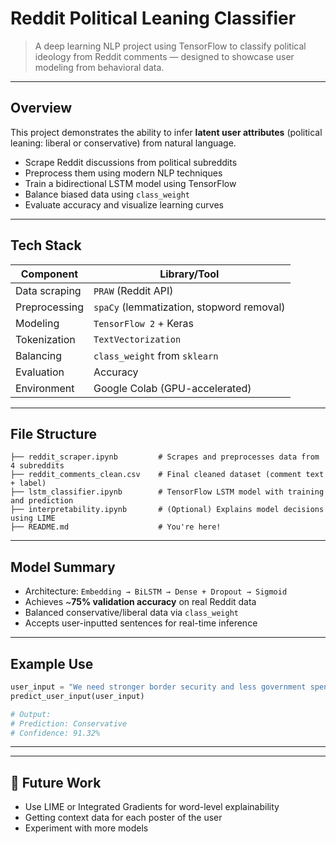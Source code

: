 
# Reddit Political Leaning Classifier

> A deep learning NLP project using TensorFlow to classify political ideology from Reddit comments — designed to showcase user modeling from behavioral data.

---

## Overview

This project demonstrates the ability to infer **latent user attributes** (political leaning: liberal or conservative) from natural language. 

- Scrape Reddit discussions from political subreddits
- Preprocess them using modern NLP techniques
- Train a bidirectional LSTM model using TensorFlow
- Balance biased data using `class_weight`
- Evaluate accuracy and visualize learning curves

---

## Tech Stack

| Component         | Library/Tool        |
|------------------|---------------------|
| Data scraping     | `PRAW` (Reddit API) |
| Preprocessing     | `spaCy` (lemmatization, stopword removal) |
| Modeling          | `TensorFlow 2` + Keras |
| Tokenization      | `TextVectorization` |
| Balancing         | `class_weight` from `sklearn` |
| Evaluation        | Accuracy
| Environment       | Google Colab (GPU-accelerated) |

---

## File Structure

```
├── reddit_scraper.ipynb         # Scrapes and preprocesses data from 4 subreddits
├── reddit_comments_clean.csv    # Final cleaned dataset (comment text + label)
├── lstm_classifier.ipynb        # TensorFlow LSTM model with training and prediction
├── interpretability.ipynb       # (Optional) Explains model decisions using LIME
├── README.md                    # You're here!
```

---

## Model Summary

- Architecture: `Embedding → BiLSTM → Dense + Dropout → Sigmoid`
- Achieves ~**75% validation accuracy** on real Reddit data
- Balanced conservative/liberal data via `class_weight`
- Accepts user-inputted sentences for real-time inference

---

## Example Use

```python
user_input = "We need stronger border security and less government spending."
predict_user_input(user_input)

# Output:
# Prediction: Conservative
# Confidence: 91.32%
```

---


---

## 📌 Future Work

- Use LIME or Integrated Gradients for word-level explainability
- Getting context data for each poster of the user
- Experiment with more models
